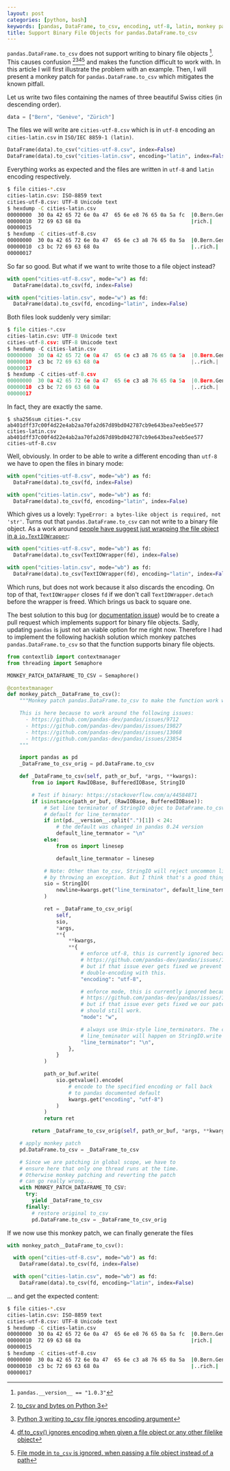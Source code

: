 ```yaml
---
layout: post
categories: [python, bash]
keywords: [pandas, DataFrame, to_csv, encoding, utf-8, latin, monkey patch]
title: Support Binary File Objects for pandas.DataFrame.to_csv
---
```


`pandas.DataFrame.to_csv` does not support writing to binary file objects [^1].
This causes confusion [^2][^3][^4][^5] and makes the function difficult to work
with. In this article I will first illustrate the problem with an example.
Then, I will present a monkey patch for `pandas.DataFrame.to_csv` which mitigates
the known pitfall.

Let us write two files containing the names of three beautiful Swiss cities (in descending order).
```python
data = ["Bern", "Genève", "Zürich"]
```

The files we will write are `cities-utf-8.csv` which is in `utf-8` encoding
an `cities-latin.csv` in `ISO/IEC 8859-1 (latin)`.
```python
DataFrame(data).to_csv("cities-utf-8.csv", index=False)
DataFrame(data).to_csv("cities-latin.csv", encoding="latin", index=False)
```

Everything works as expected and the files are written in `utf-8` and `latin`
encoding respectively.

```sh
$ file cities-*.csv
cities-latin.csv: ISO-8859 text
cities-utf-8.csv: UTF-8 Unicode text
$ hexdump -C cities-latin.csv
00000000  30 0a 42 65 72 6e 0a 47  65 6e e8 76 65 0a 5a fc  |0.Bern.Gen.ve.Z.|
00000010  72 69 63 68 0a                                    |rich.|
00000015
$ hexdump -C cities-utf-8.csv
00000000  30 0a 42 65 72 6e 0a 47  65 6e c3 a8 76 65 0a 5a  |0.Bern.Gen..ve.Z|
00000010  c3 bc 72 69 63 68 0a                              |..rich.|
00000017
```

So far so good. But what if we want to write those to a file object instead?

```python
with open("cities-utf-8.csv", mode="w") as fd:
  DataFrame(data).to_csv(fd, index=False)

with open("cities-latin.csv", mode="w") as fd:
  DataFrame(data).to_csv(fd, encoding="latin", index=False)
```

Both files look suddenly very similar:

```python
$ file cities-*.csv
cities-latin.csv: UTF-8 Unicode text
cities-utf-8.csv: UTF-8 Unicode text
$ hexdump -C cities-latin.csv
00000000  30 0a 42 65 72 6e 0a 47  65 6e c3 a8 76 65 0a 5a  |0.Bern.Gen..ve.Z|
00000010  c3 bc 72 69 63 68 0a                              |..rich.|
00000017
$ hexdump -C cities-utf-8.csv
00000000  30 0a 42 65 72 6e 0a 47  65 6e c3 a8 76 65 0a 5a  |0.Bern.Gen..ve.Z|
00000010  c3 bc 72 69 63 68 0a                              |..rich.|
00000017
```

In fact, they are exactly the same.
```
$ sha256sum cities-*.csv
ab401dff37c00f4d22e4ab2aa70fa2d67d89bd042787cb9e643bea7eeb5ee577  cities-latin.csv
ab401dff37c00f4d22e4ab2aa70fa2d67d89bd042787cb9e643bea7eeb5ee577  cities-utf-8.csv
```

Well, obviously. In order to be able to write a different encoding than `utf-8`
we have to open the files in binary mode:
```python
with open("cities-utf-8.csv", mode="wb") as fd:
  DataFrame(data).to_csv(fd, index=False)

with open("cities-latin.csv", mode="wb") as fd:
  DataFrame(data).to_csv(fd, encoding="latin", index=False)
```

Which gives us a lovely: `TypeError: a bytes-like object is required, not 'str'`.
Turns out that `pandas.DataFrame.to_csv` can not write to a binary file object.
As a work around [people have suggest just wrapping the file object in a `io.TextIOWrapper`](https://github.com/pandas-dev/pandas/issues/23854#issuecomment-440910802):

```python
with open("cities-utf-8.csv", mode="wb") as fd:
  DataFrame(data).to_csv(TextIOWrapper(fd), index=False)

with open("cities-latin.csv", mode="wb") as fd:
  DataFrame(data).to_csv(TextIOWrapper(fd), encoding="latin", index=False)
```

Which runs, but does not work because it also discards the encoding. On top of
that, `TextIOWrapper` closes `fd` if we don't call `TextIOWrapper.detach` before
the wrapper is freed. Which brings us back to square one.

The best solution to this bug (or [documentation issue](https://github.com/pandas-dev/pandas/issues/23854#issuecomment-440910802)) would be to create a pull request which implements
support for binary file objects. Sadly, updating `pandas` is just not an viable
option for me right now. Therefore I had to implement the following hackish
solution which monkey patches `pandas.DataFrame.to_csv` so that the function
supports binary file objects.

```python
from contextlib import contextmanager
from threading import Semaphore

MONKEY_PATCH_DATAFRAME_TO_CSV = Semaphore()

@contextmanager
def monkey_patch__DataFrame_to_csv():
    """Monkey patch pandas.DataFrame.to_csv to make the function work with binary file objects.

    This is here because to work around the following issues:
      - https://github.com/pandas-dev/pandas/issues/9712
      - https://github.com/pandas-dev/pandas/issues/19827
      - https://github.com/pandas-dev/pandas/issues/13068
      - https://github.com/pandas-dev/pandas/issues/23854
    """

    import pandas as pd
    _DataFrame_to_csv_orig = pd.DataFrame.to_csv

    def _DataFrame_to_csv(self, path_or_buf, *args, **kwargs):
        from io import RawIOBase, BufferedIOBase, StringIO

        # Test if binary: https://stackoverflow.com/a/44584871
        if isinstance(path_or_buf, (RawIOBase, BufferedIOBase)):
            # Set line terminator of StringIO objec to DataFrame.to_csv's
            # default for line_termnator
            if int(pd.__version__.split(".")[1]) < 24:
                # the default was changed in pandas 0.24 version
                default_line_termnator = "\n"
            else:
                from os import linesep

                default_line_termnator = linesep

            # Note: Other than to_csv, StringIO will reject uncommon line terminators
            # by throwing an exception. But I think that's a good thing.
            sio = StringIO(
                newline=kwargs.get("line_terminator", default_line_termnator)
            )

            ret = _DataFrame_to_csv_orig(
                self,
                sio,
                *args,
                **{
                    **kwargs,
                    **{
                        # enforce utf-8, this is currently ignored because of:
                        # https://github.com/pandas-dev/pandas/issues/13068
                        # but if that issue ever gets fixed we prevent
                        # double-encoding with this.
                        "encoding": "utf-8",

                        # enforce mode, this is currently ignored because of:
                        # https://github.com/pandas-dev/pandas/issues/19827
                        # but if that issue ever gets fixed we our patch
                        # should still work.
                        "mode": "w",

                        # always use Unix-style line_terminators. The conversion
                        # line_teminator will happen on StringIO.write
                        "line_terminator": "\n",
                    },
                }
            )

            path_or_buf.write(
                sio.getvalue().encode(
                    # encode to the specified encoding or fall back
                    # to pandas documented default
                    kwargs.get("encoding", "utf-8")
                )
            )
            return ret

        return _DataFrame_to_csv_orig(self, path_or_buf, *args, **kwargs)

    # apply monkey patch
    pd.DataFrame.to_csv = _DataFrame_to_csv

    # Since we are patching in global scope, we have to
    # ensure here that only one thread runs at the time.
    # Otherwise monkey patching and reverting the patch
    # can go really wrong...
    with MONKEY_PATCH_DATAFRAME_TO_CSV:
      try:
        yield _DataFrame_to_csv
      finally:
        # restore original to_csv
        pd.DataFrame.to_csv = _DataFrame_to_csv_orig
```

If we now use this monkey patch, we can finally generate the files
```python
with monkey_patch__DataFrame_to_csv():

  with open("cities-utf-8.csv", mode="wb") as fd:
    DataFrame(data).to_csv(fd, index=False)

  with open("cities-latin.csv", mode="wb") as fd:
    DataFrame(data).to_csv(fd, encoding="latin", index=False)
```

... and get the expected content:
```sh
$ file cities-*.csv
cities-latin.csv: ISO-8859 text
cities-utf-8.csv: UTF-8 Unicode text
$ hexdump -C cities-latin.csv
00000000  30 0a 42 65 72 6e 0a 47  65 6e e8 76 65 0a 5a fc  |0.Bern.Gen.ve.Z.|
00000010  72 69 63 68 0a                                    |rich.|
00000015
$ hexdump -C cities-utf-8.csv
00000000  30 0a 42 65 72 6e 0a 47  65 6e c3 a8 76 65 0a 5a  |0.Bern.Gen..ve.Z|
00000010  c3 bc 72 69 63 68 0a                              |..rich.|
00000017
```

[^1]: `pandas.__version__ == "1.0.3"`
[^2]:[to_csv and bytes on Python 3][pandas-issue-9712]
[^3]:[Python 3 writing to_csv file ignores encoding argument][pandas-issue-13068]
[^4]:[df.to_csv() ignores encoding when given a file object or any other filelike object][pandas-issue-23854]
[^5]:[File mode in `to_csv` is ignored, when passing a file object instead of a path][pandas-issue-19827]

[pandas-issue-9712]:https://github.com/pandas-dev/pandas/issues/9712
[pandas-issue-19827]:https://github.com/pandas-dev/pandas/issues/19827
[pandas-issue-13068]:https://github.com/pandas-dev/pandas/issues/13068
[pandas-issue-23854]:https://github.com/pandas-dev/pandas/issues/23854
